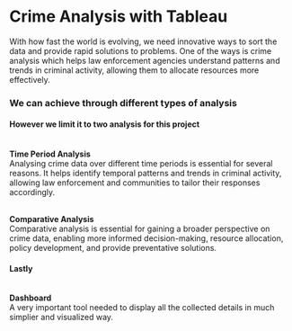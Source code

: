 # **Crime Analysis with Tableau**

With how fast the world is evolving, we need innovative ways to sort the data and provide rapid solutions to problems.
One of the ways is crime analysis which  helps law enforcement agencies understand patterns and trends in criminal activity, allowing them to allocate resources more effectively.

### We can achieve through different types of analysis
#### However we limit it to two analysis for this project

<br>**Time Period Analysis**</br>
Analysing crime data over different time periods is essential for several reasons. It helps identify temporal patterns and trends in criminal activity, allowing law enforcement and communities to tailor their responses accordingly.

<br>**Comparative Analysis**</br>
Comparative analysis is essential for gaining a broader perspective on crime data, enabling more informed decision-making, resource allocation, policy development, and provide preventative solutions.

#### Lastly
<br>**Dashboard**</br>
A very important tool needed to display all the collected details in much simplier and visualized way. 
